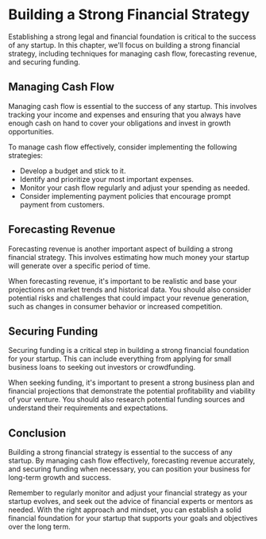 Building a Strong Financial Strategy
==============================================================================================

Establishing a strong legal and financial foundation is critical to the success of any startup. In this chapter, we'll focus on building a strong financial strategy, including techniques for managing cash flow, forecasting revenue, and securing funding.

Managing Cash Flow
------------------

Managing cash flow is essential to the success of any startup. This involves tracking your income and expenses and ensuring that you always have enough cash on hand to cover your obligations and invest in growth opportunities.

To manage cash flow effectively, consider implementing the following strategies:

* Develop a budget and stick to it.
* Identify and prioritize your most important expenses.
* Monitor your cash flow regularly and adjust your spending as needed.
* Consider implementing payment policies that encourage prompt payment from customers.

Forecasting Revenue
-------------------

Forecasting revenue is another important aspect of building a strong financial strategy. This involves estimating how much money your startup will generate over a specific period of time.

When forecasting revenue, it's important to be realistic and base your projections on market trends and historical data. You should also consider potential risks and challenges that could impact your revenue generation, such as changes in consumer behavior or increased competition.

Securing Funding
----------------

Securing funding is a critical step in building a strong financial foundation for your startup. This can include everything from applying for small business loans to seeking out investors or crowdfunding.

When seeking funding, it's important to present a strong business plan and financial projections that demonstrate the potential profitability and viability of your venture. You should also research potential funding sources and understand their requirements and expectations.

Conclusion
----------

Building a strong financial strategy is essential to the success of any startup. By managing cash flow effectively, forecasting revenue accurately, and securing funding when necessary, you can position your business for long-term growth and success.

Remember to regularly monitor and adjust your financial strategy as your startup evolves, and seek out the advice of financial experts or mentors as needed. With the right approach and mindset, you can establish a solid financial foundation for your startup that supports your goals and objectives over the long term.
